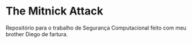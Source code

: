 # The Mitnick Attack

Repositório para o trabalho de Segurança Computacional feito com meu brother Diego de fartura.

